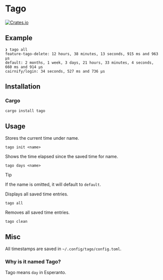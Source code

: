 # Tago

[![Crates.io](https://img.shields.io/badge/crates.io-v0.1.1-blue)](https://crates.io/crates/tago)

## Example

```
❯ tago all
feature-tago-delete: 12 hours, 38 minutes, 13 seconds, 915 ms and 963 µs
default: 2 months, 1 week, 3 days, 21 hours, 33 minutes, 4 seconds, 660 ms and 914 µs
cairnify/login: 34 seconds, 527 ms and 736 µs
```

## Installation

### Cargo

```
cargo install tago
```

## Usage

Stores the current time under name.


```
tago init <name>
```

Shows the time elapsed since the saved time for name.


```
tago days <name> 
```

> [!TIP]
> If the name is omitted, it will default to `default`.
>

Displays all saved time entries.


```
tago all
```

Removes all saved time entries.


```
tago clean
```

## Misc

All timestamps are saved in `~/.config/tago/config.toml`.

### Why is it named Tago?

Tago means `day` in Esperanto.